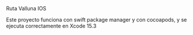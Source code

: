 Ruta Valluna IOS

Este proyecto funciona con swift package manager y con cocoapods, y se ejecuta correctamente en Xcode 15.3
